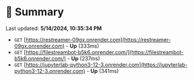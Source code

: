 # 📖 Summary
Last updated: **5/14/2024, 10:35:34 PM**

- `GET` [https://restreamer-09gx.onrender.com](https://restreamer-09gx.onrender.com) - **Up** (333ms)
- `GET` [https://filestreambot-b5k6.onrender.com/](https://filestreambot-b5k6.onrender.com/) - **Up** (237ms)
- `GET` [https://jupyterlab-python3-12-3.onrender.com](https://jupyterlab-python3-12-3.onrender.com) - **Up** (341ms)
